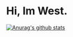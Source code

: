 # Hi, Im West.

[![Anurag's github stats](https://github-readme-stats.vercel.app/api?username=wesrt)](https://github.com/anuraghazra/github-readme-stats)
